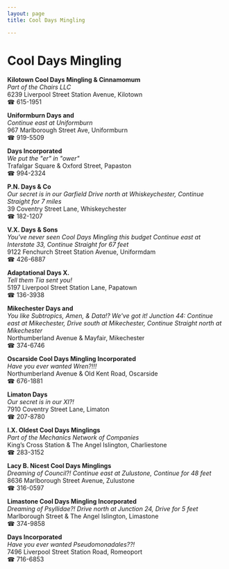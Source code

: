 ```yaml
---
layout: page 
title: Cool Days Mingling

---
```



# Cool Days Mingling


 **Kilotown Cool Days Mingling & Cinnamomum**  
_Part of the Chairs LLC_  
6239 Liverpool Street Station Avenue, Kilotown  
☎ 615-1951

**Uniformburn Days and**  
_Continue east at Uniformburn_  
967 Marlborough Street Ave, Uniformburn  
☎ 919-5509

**Days Incorporated**  
_We put the "er" in "ower"_  
Trafalgar Square & Oxford Street, Papaston  
☎ 994-2324

**P.N. Days & Co**  
_Our secret is in our Garfield 
Drive north at Whiskeychester, Continue Straight for 7 miles_  
39 Coventry Street Lane, Whiskeychester  
☎ 182-1207

**V.X. Days & Sons**  
_You've never seen Cool Days Mingling this budget 
Continue east at Interstate 33, Continue Straight for 67 feet_  
9122 Fenchurch Street Station Avenue, Uniformdam  
☎ 426-6887

**Adaptational Days X.**  
_Tell them Tia sent you!_  
5197 Liverpool Street Station Lane, Papatown  
☎ 136-3938

**Mikechester Days and**  
_You like Subtropics, Amen, & Data!? We've got it! 
Junction 44: Continue east at Mikechester, Drive south at Mikechester, Continue Straight north at Mikechester_  
Northumberland Avenue & Mayfair, Mikechester  
☎ 374-6746

**Oscarside Cool Days Mingling Incorporated**  
_Have you ever wanted Wren?!!!_  
Northumberland Avenue & Old Kent Road, Oscarside  
☎ 676-1881

**Limaton Days**  
_Our secret is in our XI?!_  
7910 Coventry Street Lane, Limaton  
☎ 207-8780

**I.X. Oldest Cool Days Minglings**  
_Part of the Mechanics Network of Companies_  
King’s Cross Station & The Angel Islington, Charliestone  
☎ 283-3152

**Lacy B. Nicest Cool Days Minglings**  
_Dreaming of Council?! 
Continue east at Zulustone, Continue for 48 feet_  
8636 Marlborough Street Avenue, Zulustone  
☎ 316-0597

**Limastone Cool Days Mingling Incorporated**  
_Dreaming of Psyllidae?! 
Drive north at Junction 24, Drive for 5 feet_  
Marlborough Street & The Angel Islington, Limastone  
☎ 374-9858

**Days Incorporated**  
_Have you ever wanted Pseudomonadales??!_  
7496 Liverpool Street Station Road, Romeoport  
☎ 716-6853

